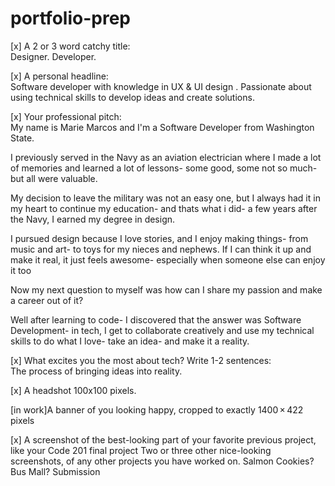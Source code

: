 # portfolio-prep

[x] A 2 or 3 word catchy title:   
Designer. Developer.

[x] A personal headline:  
Software developer with knowledge in UX & UI design . Passionate about using technical skills  to develop ideas and create solutions.

[x] Your professional pitch:   
My name is Marie Marcos and I'm a Software Developer from Washington State. 

I previously served in the Navy as an aviation electrician where I made a lot of memories and learned a lot of lessons- some good, some not so much- but all were valuable.

My decision to leave the military was not an easy one, but I always had it in my heart to continue my education- and thats what i did- a few years after the Navy, I earned my degree in design.

I pursued design because I love stories, and I enjoy making things- from music and art- to toys for my nieces and nephews. If I can think it up and make it real, it just feels awesome- especially when someone else can enjoy it too

Now my next question to myself was how can I share my passion and make a career out of it? 

Well after learning to code- I discovered that the answer was Software Development- in tech, I get to collaborate creatively and use my technical skills to do what I love- take an idea- and make it a reality.

[x] What excites you the most about tech? Write 1-2 sentences:   
The process of bringing ideas into reality.

[x] A headshot 100x100 pixels.  

[in work]A banner of you looking happy, cropped to exactly 1400 × 422 pixels  

[x] A screenshot of the best-looking part of your favorite previous project, like your Code 201 final project
Two or three other nice-looking screenshots, of any other projects you have worked on. Salmon Cookies? Bus Mall?
Submission